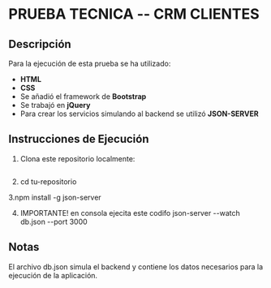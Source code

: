 # PRUEBA TECNICA -- CRM CLIENTES

## Descripción

Para la ejecución de esta prueba se ha utilizado:
- **HTML**
- **CSS**
- Se añadió el framework de **Bootstrap**
- Se trabajó en **jQuery**
- Para crear los servicios simulando al backend se utilizó **JSON-SERVER**

## Instrucciones de Ejecución

1. Clona este repositorio localmente:
   ```bash https://github.com/AmbarB123/crm-clientes-jquery/tree/master


2. cd tu-repositorio

3.npm install -g json-server

4. IMPORTANTE! en consola ejecita este codifo json-server --watch db.json --port 3000

## Notas
El archivo db.json simula el backend y contiene los datos necesarios para la ejecución de la aplicación.


